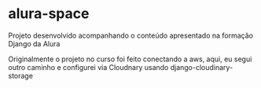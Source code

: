 # alura-space
Projeto desenvolvido acompanhando o conteúdo apresentado na formação Django da Alura

Originalmente o projeto no curso foi feito conectando a aws, aqui, eu segui outro caminho e configurei via Cloudnary usando django-cloudinary-storage

